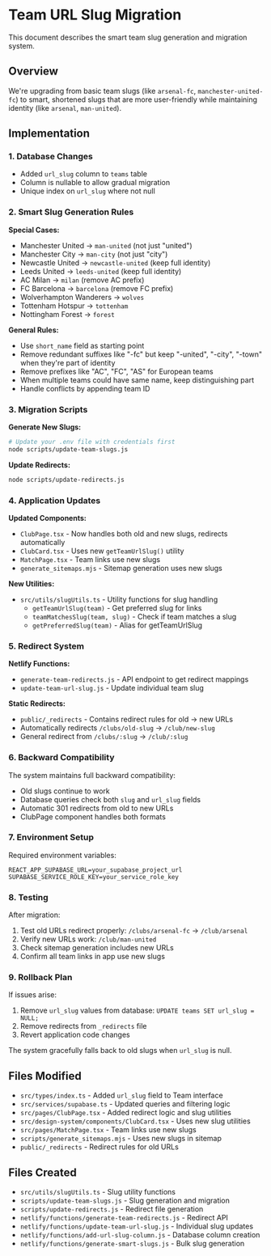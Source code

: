 # Team URL Slug Migration

This document describes the smart team slug generation and migration system.

## Overview

We're upgrading from basic team slugs (like `arsenal-fc`, `manchester-united-fc`) to smart, shortened slugs that are more user-friendly while maintaining identity (like `arsenal`, `man-united`).

## Implementation

### 1. Database Changes
- Added `url_slug` column to `teams` table
- Column is nullable to allow gradual migration
- Unique index on `url_slug` where not null

### 2. Smart Slug Generation Rules

**Special Cases:**
- Manchester United → `man-united` (not just "united")
- Manchester City → `man-city` (not just "city")
- Newcastle United → `newcastle-united` (keep full identity)
- Leeds United → `leeds-united` (keep full identity)
- AC Milan → `milan` (remove AC prefix)
- FC Barcelona → `barcelona` (remove FC prefix)
- Wolverhampton Wanderers → `wolves`
- Tottenham Hotspur → `tottenham`
- Nottingham Forest → `forest`

**General Rules:**
- Use `short_name` field as starting point
- Remove redundant suffixes like "-fc" but keep "-united", "-city", "-town" when they're part of identity
- Remove prefixes like "AC", "FC", "AS" for European teams
- When multiple teams could have same name, keep distinguishing part
- Handle conflicts by appending team ID

### 3. Migration Scripts

**Generate New Slugs:**
```bash
# Update your .env file with credentials first
node scripts/update-team-slugs.js
```

**Update Redirects:**
```bash
node scripts/update-redirects.js
```

### 4. Application Updates

**Updated Components:**
- `ClubPage.tsx` - Now handles both old and new slugs, redirects automatically
- `ClubCard.tsx` - Uses new `getTeamUrlSlug()` utility
- `MatchPage.tsx` - Team links use new slugs
- `generate_sitemaps.mjs` - Sitemap generation uses new slugs

**New Utilities:**
- `src/utils/slugUtils.ts` - Utility functions for slug handling
  - `getTeamUrlSlug(team)` - Get preferred slug for links
  - `teamMatchesSlug(team, slug)` - Check if team matches a slug
  - `getPreferredSlug(team)` - Alias for getTeamUrlSlug

### 5. Redirect System

**Netlify Functions:**
- `generate-team-redirects.js` - API endpoint to get redirect mappings
- `update-team-url-slug.js` - Update individual team slug

**Static Redirects:**
- `public/_redirects` - Contains redirect rules for old → new URLs
- Automatically redirects `/clubs/old-slug` → `/club/new-slug`
- General redirect from `/clubs/:slug` → `/club/:slug`

### 6. Backward Compatibility

The system maintains full backward compatibility:
- Old slugs continue to work
- Database queries check both `slug` and `url_slug` fields
- Automatic 301 redirects from old to new URLs
- ClubPage component handles both formats

### 7. Environment Setup

Required environment variables:
```
REACT_APP_SUPABASE_URL=your_supabase_project_url
SUPABASE_SERVICE_ROLE_KEY=your_service_role_key
```

### 8. Testing

After migration:
1. Test old URLs redirect properly: `/clubs/arsenal-fc` → `/club/arsenal`
2. Verify new URLs work: `/club/man-united`
3. Check sitemap generation includes new URLs
4. Confirm all team links in app use new slugs

### 9. Rollback Plan

If issues arise:
1. Remove `url_slug` values from database: `UPDATE teams SET url_slug = NULL;`
2. Remove redirects from `_redirects` file
3. Revert application code changes

The system gracefully falls back to old slugs when `url_slug` is null.

## Files Modified

- `src/types/index.ts` - Added `url_slug` field to Team interface
- `src/services/supabase.ts` - Updated queries and filtering logic
- `src/pages/ClubPage.tsx` - Added redirect logic and slug utilities
- `src/design-system/components/ClubCard.tsx` - Uses new slug utilities
- `src/pages/MatchPage.tsx` - Team links use new slugs
- `scripts/generate_sitemaps.mjs` - Uses new slugs in sitemap
- `public/_redirects` - Redirect rules for old URLs

## Files Created

- `src/utils/slugUtils.ts` - Slug utility functions
- `scripts/update-team-slugs.js` - Slug generation and migration
- `scripts/update-redirects.js` - Redirect file generation
- `netlify/functions/generate-team-redirects.js` - Redirect API
- `netlify/functions/update-team-url-slug.js` - Individual slug updates
- `netlify/functions/add-url-slug-column.js` - Database column creation
- `netlify/functions/generate-smart-slugs.js` - Bulk slug generation